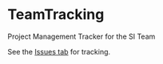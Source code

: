 # TeamTracking
Project Management Tracker for the SI Team

See the [Issues tab](https://github.com/USAID-OHA-SI/TeamTracking/issues) for tracking.
